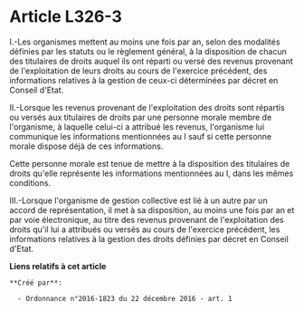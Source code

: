 # Article L326-3

I.-Les organismes mettent au moins une fois par an, selon des modalités définies par les statuts ou le règlement général, à
la disposition de chacun des titulaires de droits auquel ils ont réparti ou versé des revenus provenant de l'exploitation de
leurs droits au cours de l'exercice précédent, des informations relatives à la gestion de ceux-ci déterminées par décret en
Conseil d'Etat. 

II.-Lorsque les revenus provenant de l'exploitation des droits sont répartis ou versés aux titulaires de droits par une
personne morale membre de l'organisme, à laquelle celui-ci a attribué les revenus, l'organisme lui communique les
informations mentionnées au I sauf si cette personne morale dispose déjà de ces informations. 

Cette personne morale est tenue de mettre à la disposition des titulaires de droits qu'elle représente les informations
mentionnées au I, dans les mêmes conditions. 

III.-Lorsque l'organisme de gestion collective est lié à un autre par un accord de représentation, il met à sa disposition,
au moins une fois par an et par voie électronique, au titre des revenus provenant de l'exploitation des droits qu'il lui a
attribués ou versés au cours de l'exercice précédent, les informations relatives à la gestion des droits définies par décret
en Conseil d'Etat.

**Liens relatifs à cet article**

	**Créé par**:

	  - Ordonnance n°2016-1823 du 22 décembre 2016 - art. 1
